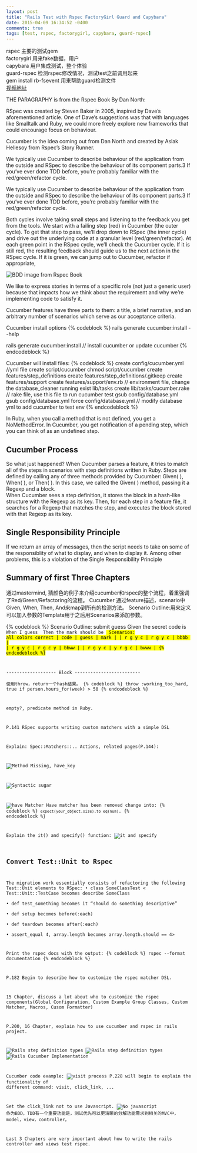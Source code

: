 ```yaml
---
layout: post
title: "Rails Test with Rspec FactoryGirl Guard and Capybara"
date: 2015-04-09 16:34:52 -0400
comments: true
tags: [test, rspec, factorygirl, capybara, guard-rspec]
---
```


rspec                   主要的测试gem   
factorygirl             用来fake数据，用户  
capybara                用户集成测试，整个体验  
guard-rspec             检测rspec修改情况，测试test之前调用起来  
gem install rb-fsevent  用来帮助guard检测文件  
[视频地址](http://railscasts.com/episodes/275-how-i-test)

<!--more-->
THE PARAGRAPHY is from the Rspec Book By Dan North:

RSpec was created by Steven Baker in 2005, inspired by Dave’s aforementioned
article. One of Dave’s suggestions was that with languages
like Smalltalk and Ruby, we could more freely explore new frameworks
that could encourage focus on behaviour.  

Cucumber is the idea coming out from Dan North and created by Aslak Hellesoy from Rspec’s
Story Runner.       

We typically use Cucumber to describe behaviour of the application
from the outside and RSpec to describe the behaviour of its component
parts.3 If you’ve ever done TDD before, you’re probably familiar with
the red/green/refactor cycle.  

We typically use Cucumber to describe behaviour of the application
from the outside and RSpec to describe the behaviour of its component
parts.3 If you’ve ever done TDD before, you’re probably familiar with
the red/green/refactor cycle.  

Both cycles involve taking small steps and listening to the feedback
you get from the tools. We start with a failing step (red) in Cucumber
(the outer cycle). To get that step to pass, we’ll drop down to RSpec
(the inner cycle) and drive out the underlying code at a granular level
(red/green/refactor).
At each green point in the RSpec cycle, we’ll check the Cucumber cycle.
If it is still red, the resulting feedback should guide us to the next action
in the RSpec cycle. If it is green, we can jump out to Cucumber, refactor
if appropriate,  

![BDD image from Rspec Book](http://s3.postimg.org/o40nfkyy9/bdd.png)  

We like to express
stories in terms of a specific role (not just a generic user) because that
impacts how we think about the requirement and why we’re implementing
code to satisfy it.  

Cucumber features have three parts to them: a title, a brief narrative,
and an arbitrary number of scenarios which serve as our acceptance
criteria.  

Cucumber install options
{% codeblock %}
rails generate cucumber:install --help

rails generate cucumber:install                 // install cucumber or update cucumber
{% endcodeblock %}

Cucumber will install files:
{% codeblock %}
 create  config/cucumber.yml                    //yml file
 create  script/cucumber
 chmod  script/cucumber
 create  features/step_definitions
 create  features/step_definitions/.gitkeep
 create  features/support
 create  features/support/env.rb                // environment file, change the database_cleaner running
 exist  lib/tasks
 create  lib/tasks/cucumber.rake                // rake file, use this file to run cucumber test
 gsub  config/database.yml
 gsub  config/database.yml
 force  config/database.yml                     // modify database yml to add cucumber to test env
{% endcodeblock %}

In Ruby, when you call
a method that is not defined, you get a NoMethodError. In Cucumber,
you get notification of a pending step, which you can think of as an
undefined step.  

## Cucumber Process
So what just happened? When Cucumber parses a feature, it tries
to match all of the steps in scenarios with step definitions written in
Ruby. Steps are defined by calling any of three methods provided by
Cucumber: Given( ), When( ), or Then( ). In this case, we called the Given( )
method, passing it a Regexp and a block.  
When Cucumber sees a step definition, it stores the block in a hash-like
structure with the Regexp as its key. Then, for each step in a feature
file, it searches for a Regexp that matches the step, and executes the
block stored with that Regexp as its key.  


## Single Responsibility Principle
If we return an array of messages, then the script needs to take on some
of the responsiblity of what to display, and when to display it. Among
other problems, this is a violation of the Single Responsibility Principle  

## Summary of first Three Chapters

通过mastermind, 猜颜色的例子来介绍cucumber和rspec的整个流程，着重强调了Red/Green/Refactoring的流程。
Cucumber 通过feature描述，scenario中Given, When, Then, And来map到所有的检测方法。
Scenario Outline:用来定义可以加入参数的Template用于之后用Scenarios来添加参数。  

{% codeblock %}
Scenario Outline: submit guess
Given the secret code is <code>
When I guess <guess>
Then the mark should be <mark>
Scenarios: all colors correct
| code    | guess   | mark |
| r g y c | r g y c | bbbb |
| r g y c | r g c y | bbww |
| r g y c | y r g c | bwww |
{% endcodeblock %}

------------------- Block -------------------------  
使用throw，return一个hash结果。
{% codeblock %}
throw :working_too_hard, true if person.hours_for(week) > 50
{% endcodeblock %}

empty?, predicate method in Ruby.  

P.141 RSpec supports writing custom matchers with a simple DSL  

Explain: Spec::Matchers::.. Actions, related pages(P.144):  

![Method Missing, have_key](http://s17.postimg.org/oskd2t5m5/method_missing.png)  

![Syntactic sugar](http://s22.postimg.org/5dr8bwe8f/pure_syntactic_sugar.png)  

![have Matcher](http://s30.postimg.org/o4y0x18xb/have_matcher.png)
Have matcher has been removed change into:
{% codeblock %}
`expect(your_object.size).to eq(num)`.
{% endcodeblock %}

Explain the it() and specify() function:
![it and specify](http://i.snag.gy/fRpMp.jpg)


## Convert Test::Unit to Rspec
The migration work essentially consists of refactoring the following Test::Unit
elements to RSpec:
• class SomeClassTest < Test::Unit::TestCase becomes describe SomeClass  
• def test_something becomes it “should do something descriptive”  
• def setup becomes before(:each)  
• def teardown becomes after(:each)  
• assert_equal 4, array.length becomes array.length.should == 4>  

Print the rspec docs with the output:
{% codeblock %}
  rspec --format documentation
{% endcodeblock %}

P.182 Begin to describe how to customize the rspec matcher DSL.  

15 Chapter, discuss a lot about who to customize the rspec components(Global Configuration, Custom Example Group Classes, Custom Matcher, Macros, Cusom Formatter)  

P.200, 16 Chapter, explain how to use cucumber and rspec in rails project.  

![Rails step definition types](http://i.snag.gy/hDzSF.jpg)
![Rails step definition types](http://i.snag.gy/IAQG2.jpg)
![Rails Cucumber Implementation](http://i.snag.gy/b1bRy.jpg)

Cucumber code example:
![visit process](http://i.snag.gy/Wsm3k.jpg)
P.228 will begin to explain the functionality of different command: visit, click_link, ...  

Set the click_link not to use Javascript.
![No javascript](http://i.snag.gy/poaGy.jpg)
作为BDD，TDD有一个重要功能是，测试优先可以更清晰的分解功能需求到相关的MVC中，model，view，controller。  

Last 3 Chapters are very important about how to write the rails controller and views test rspec.  
